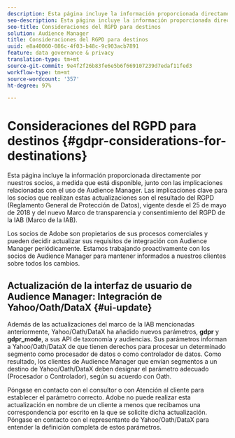 ```yaml
---
description: Esta página incluye la información proporcionada directamente por nuestros socios, a medida que está disponible, junto con las implicaciones relacionadas con el uso de Audience Manager. Las implicaciones clave para los socios que realizan estas actualizaciones son el resultado del RGPD (Reglamento General de Protección de Datos), vigente desde el 25 de mayo de 2018 y del nuevo Marco de transparencia y consentimiento del RGPD de la IAB (Marco de la IAB).
seo-description: Esta página incluye la información proporcionada directamente por nuestros socios, a medida que está disponible, junto con las implicaciones relacionadas con el uso de Audience Manager. Las implicaciones clave para los socios que realizan estas actualizaciones son el resultado del RGPD (Reglamento General de Protección de Datos), vigente desde el 25 de mayo de 2018 y del nuevo Marco de transparencia y consentimiento del RGPD de la IAB (Marco de la IAB).
seo-title: Consideraciones del RGPD para destinos
solution: Audience Manager
title: Consideraciones del RGPD para destinos
uuid: e8a40060-086c-4f03-b48c-9c903acb7891
feature: data governance & privacy
translation-type: tm+mt
source-git-commit: 9e4f2f26b83fe6e5b6f669107239d7edaf11fed3
workflow-type: tm+mt
source-wordcount: '357'
ht-degree: 97%

---
```



# Consideraciones del RGPD para destinos {#gdpr-considerations-for-destinations}

Esta página incluye la información proporcionada directamente por nuestros socios, a medida que está disponible, junto con las implicaciones relacionadas con el uso de Audience Manager. Las implicaciones clave para los socios que realizan estas actualizaciones son el resultado del RGPD (Reglamento General de Protección de Datos), vigente desde el 25 de mayo de 2018 y del nuevo Marco de transparencia y consentimiento del RGPD de la IAB (Marco de la IAB).

Los socios de Adobe son propietarios de sus procesos comerciales y pueden decidir actualizar sus requisitos de integración con Audience Manager periódicamente. Estamos trabajando proactivamente con los socios de Audience Manager para mantener informados a nuestros clientes sobre todos los cambios.

<!-- ## Audience Manager Partner Updates - ID Syncs {#partner-updates-id-syncs}

Some partners, as listed in the table below, have changed their integration requirements with Audience Manager to include support based on the IAB Framework, in order to comply with GDPR standards.

<table id="table_335A470D4F10434E9CF587089FB54B0C"> 
 <thead> 
  <tr> 
   <th colname="col1" class="entry"> <p>Partner Name </p> </th> 
   <th colname="col2" class="entry"> <p>Expected Impact </p> </th> 
   <th colname="col3" class="entry"> <p>Status of the change </p> </th> 
  </tr>
 </thead>
 <tbody> 
  <tr> 
   <td colname="col1"> <p>Yahoo/Oath/DataX </p> </td> 
   <td colname="col2"> <p>ID syncs for users in the European Union are dropped by the partner </p> </td> 
   <td colname="col3"> <p>Live since May 22nd 2018 </p> </td> 
  </tr> 
  <tr> 
   <td colname="col1"> <p>Trade Desk </p> </td> 
   <td colname="col2"> <p>ID syncs for users in the European Union are dropped by the partner </p> </td> 
   <td colname="col3"> <p>Not live yet </p> </td> 
  </tr> 
  <tr> 
   <td colname="col1"> <p>Rubicon </p> </td> 
   <td colname="col2"> <p>ID syncs for users in the European Union are dropped by the partner </p> </td> 
   <td colname="col3"> <p>Not live yet </p> </td> 
  </tr> 
  <tr> 
   <td colname="col1"> <p>LiveRamp </p> </td> 
   <td colname="col2"> <p>ID syncs for users in the European Union are dropped by the partner </p> </td> 
   <td colname="col3"> <p>Not live yet </p> </td> 
  </tr> 
 </tbody> 
</table> -->

## Actualización de la interfaz de usuario de Audience Manager: Integración de Yahoo/Oath/DataX {#ui-update}

Además de las actualizaciones del marco de la IAB mencionadas anteriormente, Yahoo/Oath/DataX ha añadido nuevos parámetros, **gdpr** y **gdpr_mode**, a sus API de taxonomía y audiencias. Sus parámetros informan a Yahoo/Oath/DataX de que tienen derechos para procesar un determinado segmento como procesador de datos o como controlador de datos. Como resultado, los clientes de Audience Manager que envían segmentos a un destino de Yahoo/Oath/DataX deben designar el parámetro adecuado (Procesador o Controlador), según su acuerdo con Oath.

Póngase en contacto con el consultor o con Atención al cliente para establecer el parámetro correcto. Adobe no puede realizar esta actualización en nombre de un cliente a menos que recibamos una correspondencia por escrito en la que se solicite dicha actualización. Póngase en contacto con el representante de Yahoo/Oath/DataX para entender la definición completa de estos parámetros.
